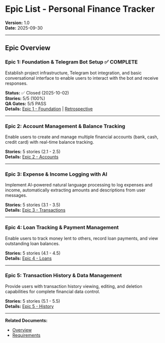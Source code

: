 # Epic List - Personal Finance Tracker

**Version:** 1.0  
**Date:** 2025-09-30

---

## Epic Overview

### Epic 1: Foundation & Telegram Bot Setup  ✅ **COMPLETE**

Establish project infrastructure, Telegram bot integration, and basic conversational interface to enable users to interact with the bot and receive responses.

**Status:** ✅ Closed (2025-10-02)  
**Stories:** 5/5 (100%)  
**QA Gates:** 5/5 PASS  
**Details:** [Epic 1 - Foundation](./epic-1-foundation.md) | [Retrospective](../epic-1-retrospective.md)

---

### Epic 2: Account Management & Balance Tracking

Enable users to create and manage multiple financial accounts (bank, cash, credit card) with real-time balance tracking.

**Stories:** 5 stories (2.1 - 2.5)  
**Details:** [Epic 2 - Accounts](./epic-2-accounts.md)

---

### Epic 3: Expense & Income Logging with AI

Implement AI-powered natural language processing to log expenses and income, automatically extracting amounts and descriptions from user messages.

**Stories:** 5 stories (3.1 - 3.5)  
**Details:** [Epic 3 - Transactions](./epic-3-transactions.md)

---

### Epic 4: Loan Tracking & Payment Management

Enable users to track money lent to others, record loan payments, and view outstanding loan balances.

**Stories:** 5 stories (4.1 - 4.5)  
**Details:** [Epic 4 - Loans](./epic-4-loans.md)

---

### Epic 5: Transaction History & Data Management

Provide users with transaction history viewing, editing, and deletion capabilities for complete financial data control.

**Stories:** 5 stories (5.1 - 5.5)  
**Details:** [Epic 5 - History](./epic-5-history.md)

---

**Related Documents:**
- [Overview](./overview.md)
- [Requirements](./requirements.md)
